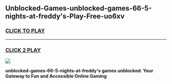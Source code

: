
## Unblocked-Games-unblocked-games-66-5-nights-at-freddy's-Play-Free-uo6xv
<h3>
<a href="https://premium76.site?title=unblocked-games-66-5-nights-at-freddy's&ref=17A">CLICK TO PLAY</a></h3>
<hr>

<h3>
<a href="https://premium76.site?title=unblocked-games-66-5-nights-at-freddy's&ref=17A">CLICK 2 PLAY</a>
  
</h3>

<a href="https://premium76.site?title=unblocked-games-66-5-nights-at-freddy's&ref=17A"><img src="https://clearcache.store/games.png"></a>


**unblocked-games-66-5-nights-at-freddy's games unblocked: Your Gateway to Fun and Accessible Online Gaming**
